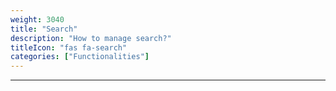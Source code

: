 ```yaml
---
weight: 3040
title: "Search"
description: "How to manage search?"
titleIcon: "fas fa-search"
categories: ["Functionalities"]
---
```


---
